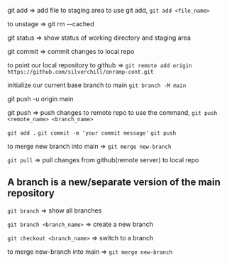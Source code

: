 git add => add file to staging area
to use git add, `git add <file_name>`

to unstage => git rm --cached <file>

git status => show status of working directory and staging area

git commit => commit changes to local repo


<!-- process to create a new repository in github and push your code to it -->
to point our local repository to github =>
`git remote add origin https://github.com/silverchill/onramp-cont.git`

initialize our current base branch to main `git branch -M main`

git push -u origin main

git push => push changes to remote repo
to use the command, `git push <remote_name> <branch_name>`

<!-- whenever you make changes to your project, follow this process to push to github-->
`git add .`
`git commit -m 'your commit message'`
`git push`

to merge new branch into main => `git merge new-branch`
<!-- to pull changes from github -->
`git pull` => pull changes from github(remote server) to local repo

<!-- Branching -->
## A branch is a new/separate version of the main repository
`git branch` => show all branches

`git branch <branch_name>` => create a new branch

`git checkout <branch_name>` => switch to a branch

to merge new-branch into main => `git merge new-branch`
